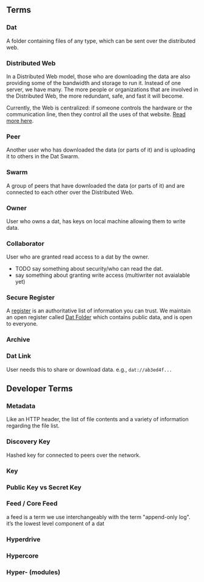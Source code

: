 ## Terms

### Dat

A folder containing files of any type, which can be sent over the distributed web.

### Distributed Web

In a Distributed Web model, those who are downloading the data are also providing some of the bandwidth and storage to run it. Instead of one server, we have many. The more people or organizations that are involved in the Distributed Web, the more redundant, safe, and fast it will become.

Currently, the Web is centralized: if someone controls the hardware or the communication line, then they control all the uses of that website. [Read more here](http://brewster.kahle.org/2015/08/11/locking-the-web-open-a-call-for-a-distributed-web-2/).

### Peer

Another user who has downloaded the data (or parts of it) and is uploading it to others in the Dat Swarm.

### Swarm

A group of peers that have downloaded the data (or parts of it) and are connected to each other over the Distributed Web.

### Owner

User who owns a dat, has keys on local machine allowing them to write data.

### Collaborator

User who are granted read access to a dat by the owner.
  - TODO say something about security/who can read the dat.
  - say something about granting write access (multiwriter not avaialable yet)

### Secure Register

A [register]( https://gds.blog.gov.uk/2015/09/01/registers-authoritative-lists-you-can-trust/) is an authoritative list of information you can trust. We maintain an open register called [Dat Folder](datfolder.org) which contains public data, and is open to everyone.

### Archive


### Dat Link

User needs this to share or download data. e.g., `dat://ab3ed4f...`

## Developer Terms

### Metadata

Like an HTTP header, the list of file contents and a variety of information regarding the file list.

### Discovery Key

Hashed key for connected to peers over the network.

### Key

### Public Key vs Secret Key

### Feed / Core Feed

a feed is a term we use interchangeably with the term "append-only log". it’s the lowest level component of a dat

### Hyperdrive

### Hypercore

### Hyper- (modules)
